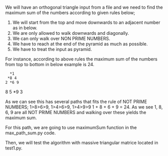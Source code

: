 We will have an orthogonal triangle input from a file and we need to find the maximum sum of the numbers according to given rules below;

1. We will start from the top and move downwards to an adjacent number as in below.
2. We are only allowed to walk downwards and diagonally.
3. We can only walk over NON PRIME NUMBERS.
4. We have to reach at the end of the pyramid as much as possible.
5. We have to treat the input as pyramid.

For instance, according to above rules the maximum sum of the numbers from top to bottom in below example is 24.

      *1
     *8 4
    2 *6 9
   8 5 *9 3

As we can see this has several paths that fits the rule of NOT PRIME NUMBERS; 1>8>6>9, 1>4>6>9, 1>4>9>9
1 + 8 + 6 + 9 = 24.  As we see 1, 8, 6, 9 are all NOT PRIME NUMBERS and walking over these yields the maximum sum.

For this path, we are going to use maximumSum function in the max_path_sum.py code.

Then, we will test the algorithm with massive triangular matrice located in test1.py.
